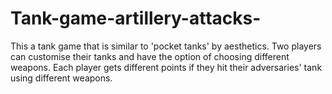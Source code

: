 # Tank-game-artillery-attacks-
This a tank game that is similar to 'pocket tanks' by aesthetics. Two players can customise their tanks and have the option of choosing different weapons. Each player gets different points if they hit their adversaries' tank using different weapons.
